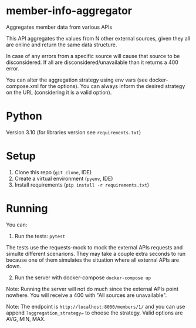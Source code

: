 # member-info-aggregator
Aggregates member data from various APIs

This API aggregates the values from N other external sources, given they all are online and return the same data structure.

In case of any errors from a specific source will cause that source to be disconsidered. If all are disconsidered/unavailable than it returns a 400 error.

You can alter the aggregation strategy using env vars (see docker-compose.xml for the options). You can always inform the desired strategy on the URL (considering it is a valid option).

# Python
Version 3.10  (for libraries version see `requirements.txt`)

# Setup
1. Clone this repo (`git clone`, IDE)
2. Create a virtual environment (`pyenv`, IDE)
3. Install requirements (`pip install -r requirements.txt`)

# Running
You can:
1. Run the tests: `pytest`

The tests use the requests-mock to mock the external APIs requests and simulte different scenarions. They may take a couple extra seconds to run because one of them simulates the situation where all external APIs are down.

2. Run the server with docker-compose `docker-compose up`

Note: Running the server will not do much since the external APIs point nowhere. You will receive a 400 with "All sources are unavailable".

Note: The endpoint is `http://localhost:8000/members/1/` and you can use append `?aggregation_strategy=` to choose the strategy. Valid options are AVG, MIN, MAX.
